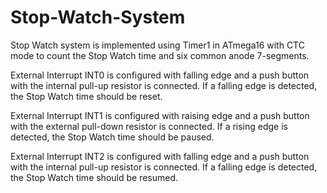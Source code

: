# Stop-Watch-System

Stop Watch system is implemented using Timer1 in ATmega16 with CTC mode to count the Stop Watch time and six common anode 7-segments.

External Interrupt INT0 is configured with falling edge and a push button with the internal pull-up resistor is connected. If a falling edge is detected,
the Stop Watch time should be reset.

External Interrupt INT1 is configured with raising edge and a push button with the external pull-down resistor is connected. If a rising edge is detected, 
the Stop Watch time should be paused.

External Interrupt INT2 is configured with falling edge and a push button with the internal pull-up resistor is connected. If a falling edge is detected,
the Stop Watch time should be resumed.
